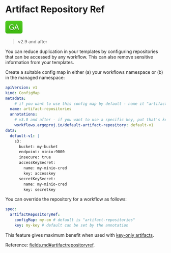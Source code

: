 # Artifact Repository Ref

![GA](assets/ga.svg)

> v2.9 and after

You can reduce duplication in your templates by configuring repositories that can be accessed by any workflow. This can also remove sensitive information from your templates.

Create a suitable config map in either (a) your workflows namespace or (b) in the managed namespace:

```yaml
apiVersion: v1
kind: ConfigMap
metadata:
    # if you want to use this config map by default - name it "artifact-repositories" 
  name: artifact-repositories
  annotations:
    # v3.0 and after - if you want to use a specific key, put that's key into this annotation 
    workflows.argoproj.io/default-artifact-repository: default-v1
data:
  default-v1: |
    s3:
      bucket: my-bucket
      endpoint: minio:9000
      insecure: true
      accessKeySecret:
        name: my-minio-cred
        key: accesskey
      secretKeySecret:
        name: my-minio-cred
        key: secretkey
```

You can override the repository for a workflow as follows:

```yaml
spec:
  artifactRepositoryRef:
    configMap: my-cm # default is "artifact-repositories"
    key: my-key # default can be set by the annotation
```

This feature gives maximum benefit when used with [key-only artifacts](key-only-artifacts.md).

Reference: [fields.md#artifactrepositoryref](fields.md#artifactrepositoryref).